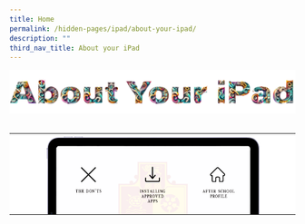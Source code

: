 ```yaml
---
title: Home
permalink: /hidden-pages/ipad/about-your-ipad/
description: ""
third_nav_title: About your iPad
---
```

<style>
table {
  border-collapse: collapse;
}

table img {
  display: block;
  margin: 0;
  border: none;
}

table td {
  padding: 0;
}
</style>


<img src="/images/Others/About_your_ipad/maintitle.png">
<br>
<br>
<table>
	<tbody>
		<tr>
			<td><img src="/images/PDLP/About_ipad/slicev1_01.png"></td>
			<td><img src="/images/PDLP/About_ipad/slicev1_02.png"></td>
			<td><img src="/images/PDLP/About_ipad/slicev1_03.png"></td></tr>
	</tbody>
</table>